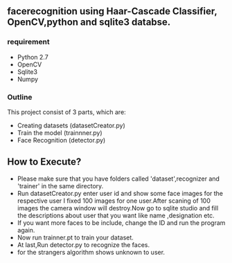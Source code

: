   ## facerecognition using Haar-Cascade Classifier, OpenCV,python and sqlite3 databse.
 ### requirement
- Python 2.7
- OpenCV 
- Sqlite3
- Numpy
 ### Outline
 This project consist of 3 parts, which are:
* Creating datasets (datasetCreator.py)
* Train the model (trainnner.py)
* Face Recognition (detector.py)
## How to Execute?
* Please make sure that you have folders called 'dataset',recognizer and 'trainer' in the same directory.
* Run datasetCreator.py enter user id and show some face images for the respective user I fixed 100 images for one user.After scaning of
100 images the camera window will destroy.Now go to sqlite studio and fill the descriptions about user that you want like name ,designation etc.
* If you want more faces to be include, change the ID and run the program again.
* Now run trainner.pt to train your dataset.
* At last,Run detector.py to recognize the faces.
* for the strangers algorithm shows unknown to user.
